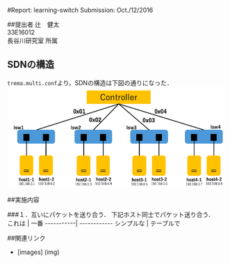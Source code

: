 #Report: learning-switch
Submission: Oct./12/2016  


##提出者
辻　健太  
33E16012  
長谷川研究室 所属  


## SDNの構造
`trema.multi.conf`より，SDNの構造は下図の通りになった．  
<img src="img/NetworkStructure.png" width="500px">  


##実施内容

###１．互いにパケットを送り合う．
下記ホスト同士でパケット送り合う．  
これは     | 一番
-----------| ------------
シンプルな | テーブルで


##関連リンク
* [images] (img)
